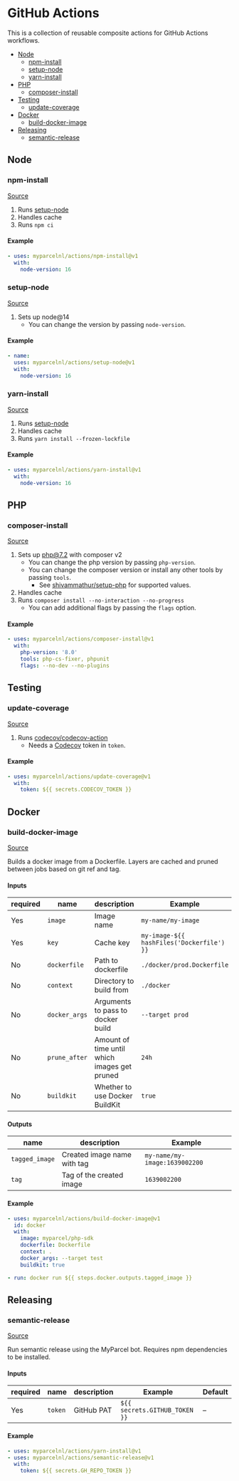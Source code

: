 # GitHub Actions

This is a collection of reusable composite actions for GitHub Actions workflows.

- [Node](#node)
    - [npm-install](#npm-install)
    - [setup-node](#setup-node)
    - [yarn-install](#yarn-install)
- [PHP](#php)
    - [composer-install](#composer-install)
- [Testing](#testing)
    - [update-coverage](#update-coverage)
- [Docker](#docker)
    - [build-docker-image](#build-docker-image)
- [Releasing](#releasing)
    - [semantic-release](#semantic-release)

## Node

### npm-install

[Source](npm-install/action.yml)

1. Runs [setup-node]
2. Handles cache
3. Runs `npm ci`

#### Example

```yaml
- uses: myparcelnl/actions/npm-install@v1
  with:
    node-version: 16
```

### setup-node

[Source](setup-node/action.yml)

1. Sets up node@14
    - You can change the version by passing `node-version`.

#### Example

```yaml
- name:
  uses: myparcelnl/actions/setup-node@v1
  with:
    node-version: 16
```

### yarn-install

[Source](yarn-install/action.yml)

1. Runs [setup-node]
2. Handles cache
3. Runs `yarn install --frozen-lockfile`

#### Example

```yaml
- uses: myparcelnl/actions/yarn-install@v1
  with:
    node-version: 16
```

## PHP

### composer-install

[Source](composer-install/action.yml)

1. Sets up php@7.2 with composer v2
    - You can change the php version by passing `php-version`.
    - You can change the composer version or install any other tools by passing `tools`.
        - See [shivammathur/setup-php](https://github.com/shivammathur/setup-php#wrench-tools-support) for supported
          values.
2. Handles cache
3. Runs `composer install --no-interaction --no-progress`
    - You can add additional flags by passing the `flags` option.

#### Example

```yaml
- uses: myparcelnl/actions/composer-install@v1
  with:
    php-version: '8.0'
    tools: php-cs-fixer, phpunit
    flags: --no-dev --no-plugins
```

## Testing

### update-coverage

[Source](update-coverage/action.yml)

1. Runs [codecov/codecov-action]
    - Needs a [Codecov] token in `token`.

#### Example

```yaml
- uses: myparcelnl/actions/update-coverage@v1
  with:
    token: ${{ secrets.CODECOV_TOKEN }}
```

## Docker

### build-docker-image

[Source](build-docker-image/action.yml)

Builds a docker image from a Dockerfile. Layers are cached and pruned between jobs based on git ref and tag.

#### Inputs

| required | name          | description                                  | Example                                   | Default                  |
|----------|---------------|----------------------------------------------|-------------------------------------------|--------------------------|
| Yes      | `image`       | Image name                                   | `my-name/my-image`                        | –                        |
| Yes      | `key`         | Cache key                                    | `my-image-${{ hashFiles('Dockerfile') }}` | `${{ github.workflow }}` |
| No       | `dockerfile`  | Path to dockerfile                           | `./docker/prod.Dockerfile`                | `Dockerfile`             |
| No       | `context`     | Directory to build from                      | `./docker`                                | `.`                      |
| No       | `docker_args` | Arguments to pass to docker build            | `--target prod`                           |                          |
| No       | `prune_after` | Amount of time until which images get pruned | `24h`                                     | `260h` (2 weeks)         |
| No       | `buildkit`    | Whether to use Docker BuildKit               | `true`                                    | `false`                  |

#### Outputs

| name           | description                 | Example                       |
|----------------|-----------------------------|-------------------------------|
| `tagged_image` | Created image name with tag | `my-name/my-image:1639002200` |
| `tag`          | Tag of the created image    | `1639002200`                  |

#### Example

```yaml
- uses: myparcelnl/actions/build-docker-image@v1
  id: docker
  with:
    image: myparcel/php-sdk
    dockerfile: Dockerfile
    context: .
    docker_args: --target test
    buildkit: true

- run: docker run ${{ steps.docker.outputs.tagged_image }}
```

## Releasing

### semantic-release

[Source](semantic-release/action.yml)

Run semantic release using the MyParcel bot. Requires npm dependencies to be installed.

#### Inputs

| required | name    | description | Example                       | Default |
|----------|---------|-------------|-------------------------------|---------|
| Yes      | `token` | GitHub PAT  | `${{ secrets.GITHUB_TOKEN }}` | –       |

#### Example

```yaml
- uses: myparcelnl/actions/yarn-install@v1
- uses: myparcelnl/actions/semantic-release@v1
  with:
    token: ${{ secrets.GH_REPO_TOKEN }}
```

[Codecov]: https://codecov.io
[build-docker-image]: #build-docker-image
[codecov/codecov-action]: https://github.com/codecov/codecov-action
[composer-install]: #composer-install
[npm-install]: #npm-install
[setup-node]: #setup-node
[yarn-install]: #yarn-install
[semantic-release]: #semantic-release
